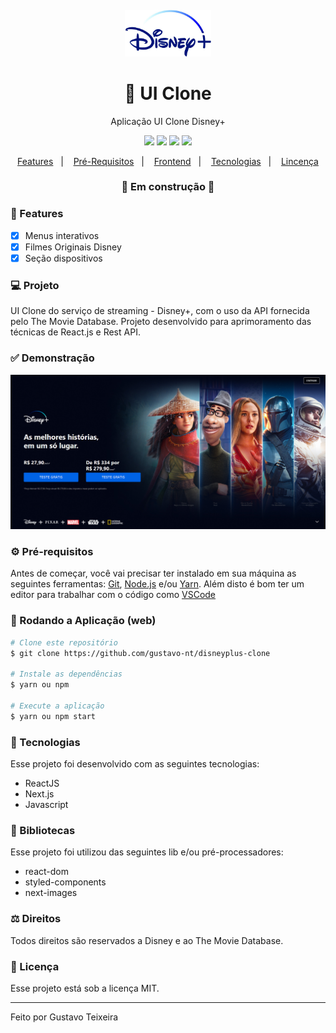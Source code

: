 <h4 align="center">
  <img src="https://github.com/gustavo-nt/disneyplus-clone/blob/main/public/images/github/disneyplus.png" alt="logo" height="75"/>
</h4>

<h1 align="center">
    🚀 UI Clone
</h1>

<p align="center">Aplicação UI Clone Disney+</p>

<p align="center">
  <img src="https://img.shields.io/badge/react%20version-16.8.0-informational"/>
  <img src="https://img.shields.io/badge/next%20version-latest-important" />
  <img src="https://img.shields.io/badge/last%20commit-october-blue" />
  <img src="https://img.shields.io/badge/license-MIT-success"/>
</p>

<p align="center">
  <a href="#-features">Features</a>&nbsp;&nbsp;&nbsp;|&nbsp;&nbsp;&nbsp;
  <a href="#-pré-requisitos">Pré-Requisitos</a>&nbsp;&nbsp;&nbsp;|&nbsp;&nbsp;&nbsp;
  <a href="#-rodando-a-aplicação-web">Frontend</a>&nbsp;&nbsp;&nbsp;|&nbsp;&nbsp;&nbsp;
  <a href="#-tecnologias">Tecnologias</a>&nbsp;&nbsp;&nbsp;|&nbsp;&nbsp;&nbsp;
  <a href="#-licença">Lincença</a>
</p>

<h3 align="center"> 
🚧  Em construção  🚧
</h3>

### 📎 Features 

- [x] Menus interativos
- [x] Filmes Originais Disney
- [x] Seção dispositivos 

### 💻 Projeto

UI Clone do serviço de streaming - Disney+, com o uso da API fornecida pelo The Movie Database. Projeto desenvolvido para aprimoramento das técnicas de React.js e Rest API.

### ✅ Demonstração
<img src="https://github.com/gustavo-nt/disneyplus-clone/blob/main/public/images/github/home.png" />

### ⚙ Pré-requisitos

Antes de começar, você vai precisar ter instalado em sua máquina as seguintes ferramentas:
[Git](https://git-scm.com), [Node.js](https://nodejs.org/en/) e/ou [Yarn](https://yarnpkg.com/). 
Além disto é bom ter um editor para trabalhar com o código como [VSCode](https://code.visualstudio.com/)

### 📗 Rodando a Aplicação (web)

```bash
# Clone este repositório
$ git clone https://github.com/gustavo-nt/disneyplus-clone

# Instale as dependências
$ yarn ou npm

# Execute a aplicação
$ yarn ou npm start
```

### 🚀 Tecnologias

Esse projeto foi desenvolvido com as seguintes tecnologias:

- ReactJS
- Next.js
- Javascript

### 📕 Bibliotecas

Esse projeto foi utilizou das seguintes lib e/ou pré-processadores:

- react-dom
- styled-components
- next-images

### ⚖ Direitos

Todos direitos são reservados a Disney e ao The Movie Database.

### 📝 Licença

Esse projeto está sob a licença MIT.

<hr/>

Feito por Gustavo Teixeira
